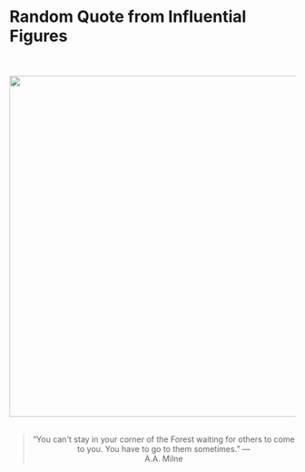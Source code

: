 # Random Quote from Influential Figures

<div align="center">
  <br>
  <br>
  <a href="https://en.wikipedia.org/wiki/A._A._Milne" title="A. A. Milne - Wikipedia"><img src="https://upload.wikimedia.org/wikipedia/commons/thumb/e/e2/Milne-Shadowland-1922.jpg/220px-Milne-Shadowland-1922.jpg" width="600px"></a>
  <br>
  <br>
  <blockquote>&ldquo;You can't stay in your corner of the Forest waiting for others to come to you. You have to go to them sometimes.&rdquo; &mdash; <footer>A.A. Milne</footer></blockquote>
</div>
  